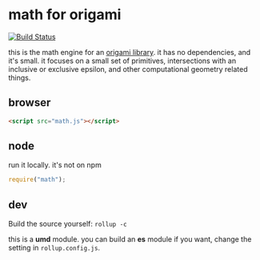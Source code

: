 # math for origami

[![Build Status](https://travis-ci.org/robbykraft/Math.svg?branch=master)](https://travis-ci.org/robbykraft/Math)

this is the math engine for an [origami library](https://github.com/robbykraft/Origami). it has no dependencies, and it's small. it focuses on a small set of primitives, intersections with an inclusive or exclusive epsilon, and other computational geometry related things.

## browser

``` html
<script src="math.js"></script>
```

## node

run it locally. it's not on npm

``` js
require("math");
```

## dev

Build the source yourself: `rollup -c`

this is a **umd** module. you can build an **es** module if you want, change the setting in `rollup.config.js`.

